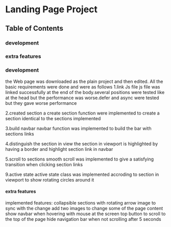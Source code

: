 # Landing Page Project

## Table of Contents
### development
### extra features


### development
the Web page was downloaded as the plain project and then edited.
All the basic requirements were done and were as follows
1.link Js file 
js file was linked successfully at the end of the body.several positions were tested
like at the head but the performance was worse.defer and async were tested but they 
gave worse performance

2.created section
a create section function were implemented to create a section identical to the sections implemented

3.build navbar
navbar function was implemented to build the bar with sections links

4.distinguish the section in view
the section in viewport is highlighted by having a border and highlight section link in navbar

5.scroll to sections
smooth scroll was implemented to give a satisfying transition when clicking section links

9.active state
active state class was implemented accroding to section in viewport to show rotating circles around it

#### extra features
implemented features:
collapsible sections with rotating arrow image to sync with the change
add two images to change some of the page content
show navbar when hovering with mouse at the screen top
button to scroll to the top of the page
hide navigation bar when not scrolling after 5 seconds



